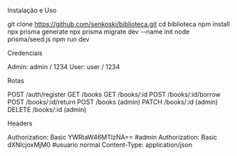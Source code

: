 Instalação e Uso

git clone https://github.com/senkoski/biblioteca.git
cd biblioteca
npm install
npx prisma generate
npx prisma migrate dev --name init
node prisma/seed.js
npm run dev

Credenciais

Admin: admin / 1234
User: user / 1234

Rotas

POST /auth/register
GET /books
GET /books/:id
POST /books/:id/borrow
POST /books/:id/return
POST /books (admin)
PATCH /books/:id (admin)
DELETE /books/:id (admin)

Headers

Authorization: Basic YWRtaW46MTIzNA== #admin
Authorization: Basic dXNlcjoxMjM0  #usuario normal
Content-Type: application/json

